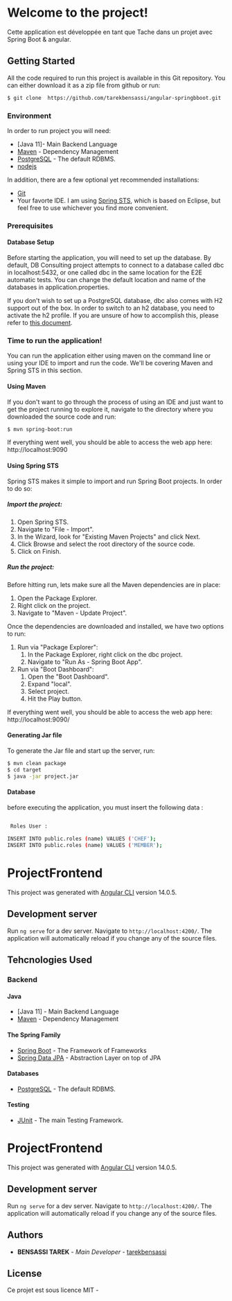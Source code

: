 # Welcome to the project!

Cette application est développée en tant que Tache dans un projet avec Spring Boot & angular.

## Getting Started

All the code required to run this project is available in this Git repository. 
You can either download it as a zip file from github or run:

```bash
$ git clone  https://github.com/tarekbensassi/angular-springbboot.git

```

### Environment

In order to run  project you will need:

* [Java 11]- Main Backend Language
* [Maven](https://maven.apache.org/) - Dependency Management
* [PostgreSQL](https://www.postgresql.org) - The default RDBMS.
* [nodejs](https://nodejs.org)


In addition, there are a few optional yet recommended installations:

* [Git](https://git-scm.com)
* Your favorte IDE. I am using [Spring STS](https://spring.io/tools/sts/all), which is based on Eclipse, but feel free to use whichever you find more convenient.


### Prerequisites

#### Database Setup

Before starting the application, you will need to set up the database. By default, DB Consulting project  attempts to connect to a database called dbc  in localhost:5432, or one called dbc in the same location for the E2E automatic tests. You can change the default location and name of the databases in application.properties.

If you don't wish to set up a PostgreSQL database, dbc also comes with H2 support out of the box. In order to switch to an h2 database, you need to activate the h2 profile. If you are unsure of how to accomplish this, please refer to [this document](https://docs.spring.io/spring-boot/docs/current/reference/html/boot-features-profiles.html).



### Time to run the application!

You can run the application either using maven on the command line or using your IDE to import and run the code. We'll be covering Maven and Spring STS in this section.

#### Using Maven

If you don't want to go through the process of using an IDE and just want to get the project running to explore it, navigate to the directory where you downloaded the source code and run:

```bash
$ mvn spring-boot:run
```

If everything went well, you should be able to access the web app here: http://localhost:9090

#### Using Spring STS

Spring STS makes it simple to import and run Spring Boot projects. In order to do so:

##### Import the project:
1. Open Spring STS.
2. Navigate to "File - Import".
3. In the Wizard, look for "Existing Maven Projects" and click Next.
4. Click Browse and select the root directory of the source code.
5. Click on Finish.

##### Run the project:

Before hitting run, lets make sure all the Maven dependencies are in place:

1. Open the Package Explorer.
2. Right click on the  project.
3. Navigate to "Maven - Update Project".

Once the dependencies are downloaded and installed, we have two options to run:

1. Run via "Package Explorer":
   1. In the Package Explorer, right click on the dbc project.
   2. Navigate to "Run As - Spring Boot App".
2. Run via "Boot Dashboard":
   1. Open the "Boot Dashboard".
   2. Expand "local".
   3. Select project.
   4. Hit the Play button.

If everything went well, you should be able to access the web app here: http://localhost:9090/

#### Generating Jar file

To generate the Jar file and start up the server, run:

```bash
$ mvn clean package
$ cd target
$ java -jar project.jar
```

#### Database 

before executing the application, you must insert the following data :

```bash

 Roles User :
 
INSERT INTO public.roles (name) VALUES ('CHEF');
INSERT INTO public.roles (name) VALUES ('MEMBER');

```

# ProjectFrontend

This project was generated with [Angular CLI](https://github.com/angular/angular-cli) version 14.0.5.

## Development server

Run `ng serve` for a dev server. Navigate to `http://localhost:4200/`. The application will automatically reload if you change any of the source files.



## Tehcnologies Used

### Backend

#### Java

* [Java 11] - Main Backend Language
* [Maven](https://maven.apache.org/) - Dependency Management

#### The Spring Family

* [Spring Boot](https://projects.spring.io/spring-boot/) - The Framework of Frameworks
* [Spring Data JPA](https://docs.spring.io/spring-data/jpa/docs/current/reference/html/) - Abstraction Layer on top of JPA

#### Databases

* [PostgreSQL](https://www.PostgreSQL.org) - The default RDBMS.


#### Testing

* [JUnit](http://junit.org/junit5/) - The main Testing Framework.




# ProjectFrontend

This project was generated with [Angular CLI](https://github.com/angular/angular-cli) version 14.0.5.

## Development server

Run `ng serve` for a dev server. Navigate to `http://localhost:4200/`. The application will automatically reload if you change any of the source files.



## Authors

* **BENSASSI TAREK** - *Main Developer* - [tarekbensassi](https://gitlab.com/tarekbensassi)


## License

Ce projet est sous licence MIT -